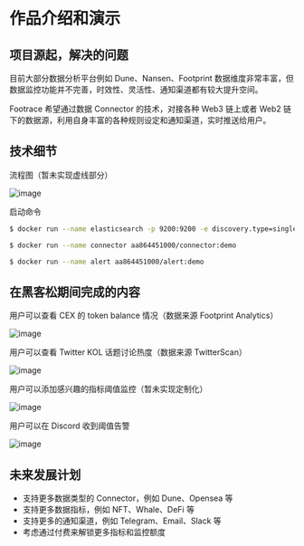# 作品介绍和演示

## 项目源起，解决的问题

目前大部分数据分析平台例如 Dune、Nansen、Footprint 数据维度非常丰富，但数据监控功能并不完善，时效性、灵活性、通知渠道都有较大提升空间。

Footrace 希望通过数据 Connector 的技术，对接各种 Web3 链上或者 Web2 链下的数据源，利用自身丰富的各种规则设定和通知渠道，实时推送给用户。

## 技术细节

流程图（暂未实现虚线部分）

![image](https://user-images.githubusercontent.com/17266004/208236062-895fe59a-2bc6-453e-8dcc-f444fdee1d78.png)

启动命令

```bash
$ docker run --name elasticsearch -p 9200:9200 -e discovery.type=single-node -e ES_JAVA_OPTS="-Xms1g -Xmx1g" -e xpack.security.enabled=false -it docker.elastic.co/elasticsearch/elasticsearch:8.5.3
```

```bash
$ docker run --name connector aa864451000/connector:demo
```

```bash
$ docker run --name alert aa864451000/alert:demo
```

## 在黑客松期间完成的内容

用户可以查看 CEX 的 token balance 情况（数据来源 Footprint Analytics）

![image](https://user-images.githubusercontent.com/17266004/208235813-f675df0a-08bd-4fe0-b30a-2860227a5313.png)

用户可以查看 Twitter KOL 话题讨论热度（数据来源 TwitterScan）

![image](https://user-images.githubusercontent.com/17266004/208235815-be03a937-3d54-43cb-a39a-3d73961b1b7c.png)

用户可以添加感兴趣的指标阈值监控（暂未实现定制化）

![image](https://user-images.githubusercontent.com/17266004/208235819-1e828c8f-4530-47c4-a6bb-00c6aa38b127.png)

用户可以在 Discord 收到阈值告警

![image](https://user-images.githubusercontent.com/17266004/208239456-567c1c01-a216-414d-8300-8f2f645b6dde.png)

## 未来发展计划

- 支持更多数据类型的 Connector，例如 Dune、Opensea 等
- 支持更多数据指标，例如 NFT、Whale、DeFi 等
- 支持更多的通知渠道，例如 Telegram、Email、Slack 等
- 考虑通过付费来解锁更多指标和监控额度

